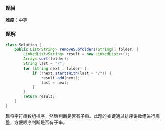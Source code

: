 ### 题目
**难度**：中等


### 题解

```java
class Solution {
    public List<String> removeSubfolders(String[] folder) {
        LinkedList<String> result = new LinkedList<>();
        Arrays.sort(folder);
        String last = "/";
        for (String next : folder) {
            if (!next.startsWith(last + "/")) {
                result.add(next);
                last = next;
            }
        }
        return result;
    }
}
```
现将字符串数组排序，然后判断是否有子串。此题的关键通过排序讲数组进行规整，方便顺序判断是否有子串。
